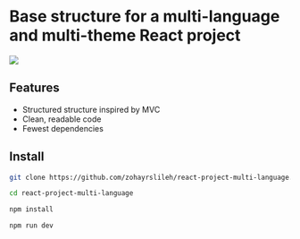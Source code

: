 # Base structure for a multi-language and multi-theme React project

![](https://i.ibb.co/X5VmNsb/codeimage-snippet-2.png)

## Features
- Structured structure inspired by MVC
- Clean, readable code
- Fewest dependencies

## Install

```bash
git clone https://github.com/zohayrslileh/react-project-multi-language.git

cd react-project-multi-language

npm install

npm run dev

```